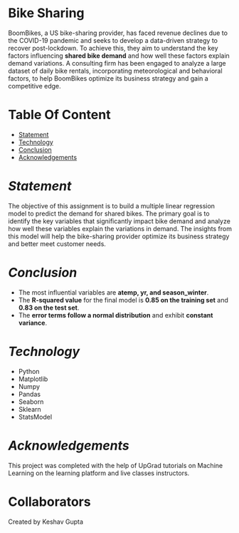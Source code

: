 
# Bike Sharing

BoomBikes, a US bike-sharing provider, has faced revenue declines due to the COVID-19 pandemic and seeks to develop a data-driven strategy to recover post-lockdown. 
To achieve this, they aim to understand the key factors influencing **shared bike demand** and how well these factors explain demand variations.
A consulting firm has been engaged to analyze a large dataset of daily bike rentals, incorporating meteorological and behavioral factors, 
to help BoomBikes optimize its business strategy and gain a competitive edge.


# Table Of Content

* [Statement](#Statement)
* [Technology](#Technology)
* [Conclusion](#Conclusion)
* [Acknowledgements](#Acknowledgements)


# _Statement_
The objective of this assignment is to build a multiple linear regression model to predict the demand for shared bikes. 
The primary goal is to identify the key variables that significantly impact bike demand and analyze how well these variables explain the variations in demand. 
The insights from this model will help the bike-sharing provider optimize its business strategy and better meet customer needs.

# _Conclusion_
- The most influential variables are **atemp, yr, and season_winter**.
- The **R-squared value** for the final model is **0.85 on the training set** and **0.83 on the test set**.
- The **error terms follow a normal distribution** and exhibit **constant variance**.


# _Technology_
* Python
* Matplotlib
* Numpy
* Pandas
* Seaborn
* Sklearn
* StatsModel


# _Acknowledgements_

This project was completed with the help of UpGrad tutorials on Machine Learning on 
the learning platform and live classes instructors.


# Collaborators
Created by Keshav Gupta